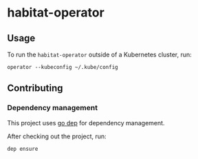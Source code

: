 # habitat-operator

## Usage

To run the `habitat-operator` outside of a Kubernetes cluster, run:

    operator --kubeconfig ~/.kube/config

## Contributing

### Dependency management

This project uses [go dep](https://github.com/golang/dep/) for dependency
management.

After checking out the project, run:

    dep ensure
